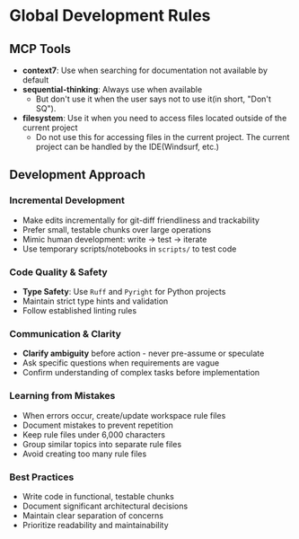 # Global Development Rules

## MCP Tools

- **context7**: Use when searching for documentation not available by default
- **sequential-thinking**: Always use when available
  - But don't use it when the user says not to use it(in short, "Don't SQ").
- **filesystem**: Use it when you need to access files located outside of the current project
  - Do not use this for accessing files in the current project. The current project can be handled by the IDE(Windsurf, etc.)

## Development Approach

### Incremental Development

- Make edits incrementally for git-diff friendliness and trackability
- Prefer small, testable chunks over large operations
- Mimic human development: write → test → iterate
- Use temporary scripts/notebooks in `scripts/` to test code

### Code Quality & Safety

- **Type Safety**: Use `Ruff` and `Pyright` for Python projects
- Maintain strict type hints and validation
- Follow established linting rules

### Communication & Clarity

- **Clarify ambiguity** before action - never pre-assume or speculate
- Ask specific questions when requirements are vague
- Confirm understanding of complex tasks before implementation

### Learning from Mistakes

- When errors occur, create/update workspace rule files
- Document mistakes to prevent repetition
- Keep rule files under 6,000 characters
- Group similar topics into separate rule files
- Avoid creating too many rule files

### Best Practices

- Write code in functional, testable chunks
- Document significant architectural decisions
- Maintain clear separation of concerns
- Prioritize readability and maintainability
